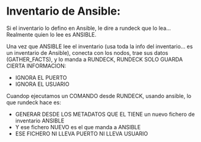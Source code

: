 # Inventario de Ansible:

Si el inventario lo defino en Ansible, le dire a rundeck que lo lea...
Realmente quien lo lee es ANSIBLE.

Una vez que ANSIBLE lee el inventario (usa toda la info del inventario... es un inventario de Ansible),
conecta con los nodos, trae sus datos (GATHER_FACTS), y lo manda a RUNDECK,
RUNDECK SOLO GUARDA CIERTA INFORMACION:
- IGNORA EL PUERTO
- IGNORA EL USUARIO

Cuandop ejecutamos un COMANDO desde RUNDECK, usando ansible, lo que rundeck hace es:
- GENERAR DESDE LOS METADATOS QUE EL TIENE un nuevo fichero de inventario ANSIBLE
- Y ese fichero NUEVO es el que manda a ANSIBLE
- ESE FICHERO NI LLEVA PUERTO NI LLEVA USUARIO